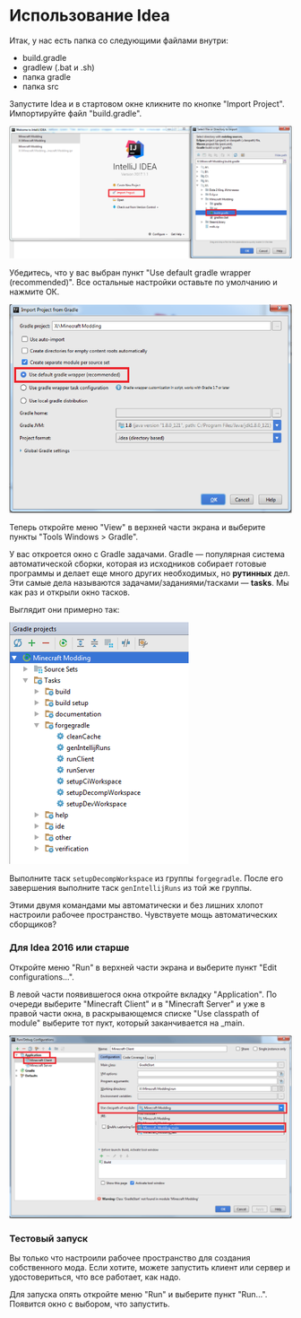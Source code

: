 # Использование Idea

Итак, у нас есть папка со следующими файлами внутри:

* build.gradle
* gradlew (.bat и .sh)
* папка gradle
* папка src

Запустите Idea и в стартовом окне кликните по кнопке "Import Project". Импортируйте файл "build.gradle".

![Демонстрация импорта](images/importing.png)

Убедитесь, что у вас выбран пункт "Use default gradle wrapper (recommended)". Все остальные настройки оставьте
по умолчанию и нажмите ОК.

![Демонстрация настроек импорта](images/import_settings.png)

Теперь откройте меню "View" в верхней части экрана и выберите пункты "Tools Windows > Gradle".

У вас откроется окно с Gradle задачами. Gradle — популярная система автоматической сборки, которая из исходников
собирает готовые программы и делает еще много других необходимых, но **рутинных** дел. Эти самые дела называются
задачами/заданиями/тасками — **tasks**. Мы как раз и открыли окно тасков.

Выглядит они примерно так:

![Демнострация Gradle тасков](images/gradle_tasks.png)

Выполните таск `setupDecompWorkspace` из группы `forgegradle`. После его завершения выполните таск `genIntellijRuns` из
той же группы.

Этими двумя командами мы автоматически и без лишних хлопот настроили рабочее пространство. Чувствуете мощь автоматических
сборщиков?

### Для Idea 2016 или старше

Откройте меню "Run" в верхней части экрана и выберите пункт "Edit configurations...".

В левой части появившегося окна откройте вкладку "Application". По очереди выберите "Minecraft Client" и в "Minecraft Server"
и уже в правой части окна, в раскрывающемся списке "Use classpath of module" выберите тот пукт, который заканчивается на _main.

![Демонстрация найстройки конфигураций запуска](images/run_config.png)

### Тестовый запуск

Вы только что настроили рабочее пространство для создания собственного мода. Если хотите, можете запустить
клиент или сервер и удостовериться, что все работает, как надо.

Для запуска опять откройте меню "Run" и выберите пункт "Run...". Появится окно с выбором, что запустить.